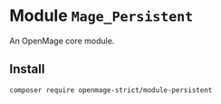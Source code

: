 # Module `Mage_Persistent`

An OpenMage core module.

## Install

``` bash
composer require openmage-strict/module-persistent
```

